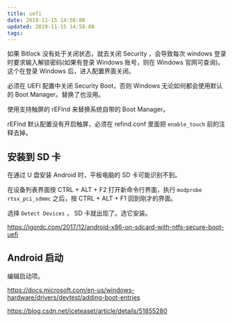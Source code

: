 ```yaml
---
title: uefi
date: 2019-11-15 14:58:08
updated: 2019-11-15 14:58:08
tags:
---
```



如果 Bitlock 没有处于关闭状态，就去关闭 Security ，会导致每次 windows 登录时要求输入解锁密码(如果有登录 Windows 账号，则在 Windows 官网可查询)。这个在登录 Windows 后，进入配置界面关闭。

必须在 UEFI 配置中关闭 Security Boot，否则 Windows 无论如何都会使用默认的 Boot Manager。替换了也没用。

使用支持触屏的 rEFInd 来替换系统自带的 Boot Manager。

rEFInd 默认配置没有开启触屏，必须在 refind.conf 里面把 `enable_touch` 前的注释去掉。

<!-- more -->

## 安装到 SD 卡

在通过 U 盘安装 Android 时，平板电脑的 SD 卡可能识别不到。  

在设备列表界面按 CTRL + ALT + F2 打开新命令行界面，执行 `modprobe rtsx_pci_sdmmc` 之后，按 CTRL + ALT + F1 回到刚才的界面。

选择 `Detect Devices` ， SD 卡就出现了。选它安装。

https://igordc.com/2017/12/android-x86-on-sdcard-with-ntfs-secure-boot-uefi


## Android 启动

编辑启动项。

https://docs.microsoft.com/en-us/windows-hardware/drivers/devtest/adding-boot-entries

https://blog.csdn.net/iceteaset/article/details/51855280


